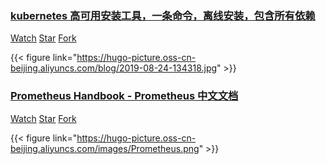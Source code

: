 ### [kubernetes 高可用安装工具，一条命令，离线安装，包含所有依赖](https://github.com/fanux/sealos) 

<a class="github-button" href="https://github.com/fanux/sealos/subscription" data-icon="octicon-eye" data-size="large" data-show-count="true" aria-label="Watch fanux/sealos on GitHub">Watch</a>
<a class="github-button" href="https://github.com/fanux/sealos" data-icon="octicon-star" data-size="large" data-show-count="true" aria-label="Star fanux/sealos on GitHub">Star</a>
<a class="github-button" href="https://github.com/fanux/sealos/fork" data-icon="octicon-repo-forked" data-size="large" data-show-count="true" aria-label="Fork fanux/sealos on GitHub">Fork</a>

{{< figure link="https://hugo-picture.oss-cn-beijing.aliyuncs.com/blog/2019-08-24-134318.jpg" >}}

### [Prometheus Handbook - Prometheus 中文文档](https://github.com/yangchuansheng/prometheus-handbook)

<a class="github-button" href="https://github.com/yangchuansheng/prometheus-handbook/subscription" data-icon="octicon-eye" data-size="large" data-show-count="true" aria-label="Watch yangchuansheng/prometheus-handbook on GitHub">Watch</a>
<a class="github-button" href="https://github.com/yangchuansheng/prometheus-handbook" data-icon="octicon-star" data-size="large" data-show-count="true" aria-label="Star yangchuansheng/prometheus-handbook on GitHub">Star</a>
<a class="github-button" href="https://github.com/yangchuansheng/prometheus-handbook/fork" data-icon="octicon-repo-forked" data-size="large" data-show-count="true" aria-label="Fork yangchuansheng/prometheus-handbook on GitHub">Fork</a>

{{< figure link="https://hugo-picture.oss-cn-beijing.aliyuncs.com/images/Prometheus.png" >}}
